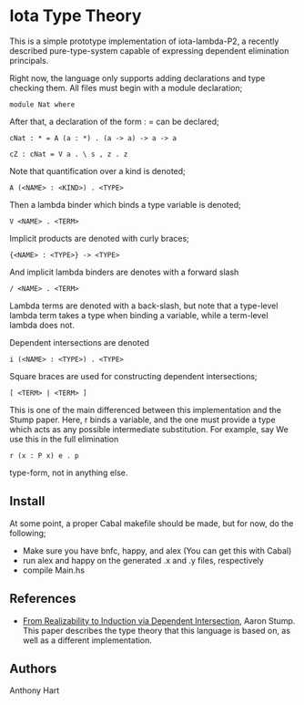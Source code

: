 Iota Type Theory
===================

This is a simple prototype implementation of iota-lambda-P2, a
recently described pure-type-system capable of expressing
dependent elimination principals.

Right now, the language only supports adding declarations
and type checking them. All files must begin with a module
declaration;

```
module Nat where
```

After that, a declaration of the form <NAME> : <TYPE> = <TERM>
can be declared;
```
cNat : * = A (a : *) . (a -> a) -> a -> a

cZ : cNat = V a . \ s , z . z
```

Note that quantification over a kind is denoted;
```
A (<NAME> : <KIND>) . <TYPE>
```

Then a lambda binder which binds a type variable is denoted;
```
V <NAME> . <TERM>
```


Implicit products are denoted with curly braces;
```
{<NAME> : <TYPE>} -> <TYPE>
```

And implicit lambda binders are denotes with a forward slash
```
/ <NAME> . <TERM>
```


Lambda terms are denoted with a back-slash, but note that a
type-level lambda term takes a type when binding a variable,
while a term-level lambda does not.

Dependent intersections are denoted
```
i (<NAME> : <TYPE>) . <TYPE>
```

Square braces are used for constructing dependent intersections;
```
[ <TERM> | <TERM> ]
```




This is one of the main differenced between this implementation and
the Stump paper. Here, r binds a variable, and the one must provide a type
which acts as any possible intermediate substitution. For example, say
We use this in the full elimination
```
r (x : P x) e . p
```

type-form, not in anything else.


Install
-------

At some point, a proper Cabal makefile should be made, but
for now, do the following;

* Make sure you have bnfc, happy, and alex (You can get this with Cabal)
* run alex and happy on the generated .x and .y files, respectively
* compile Main.hs

References
--------------------

 * [From Realizability to Induction via Dependent Intersection](http://homepage.divms.uiowa.edu/~astump/papers/from-realizability-to-induction-aaron-stump.pdf), Aaron Stump. This
   paper describes the type theory that this language is based on, as well as a different implementation.

Authors
-------

Anthony Hart
